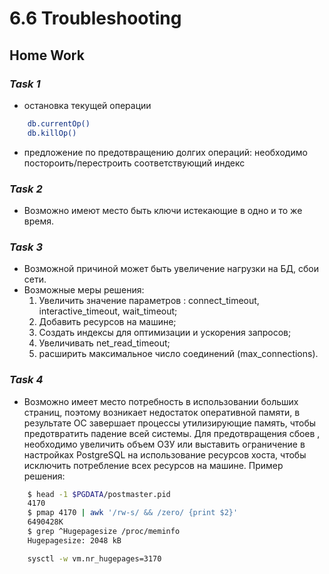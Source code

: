 # 6.6 Troubleshooting
## Home Work
###   ***Task 1***
+ остановка текущей операции
```bash
    db.currentOp()
    db.killOp()
```  
+ предложение по предотвращению долгих операций:
        необходимо постороить/перестроить соответствующий индекс
###   ***Task 2***
+ Возможно имеют место быть ключи истекающие в одно и то же время.
### ***Task 3***
+ Возможной причиной может быть увеличение нагрузки на БД, сбои сети. 
+ Возможные меры решения:
   1. Увеличить значение параметров : connect_timeout, interactive_timeout, wait_timeout;
   2. Добавить ресурсов на машине;
   3. Создать индексы для оптимизации  и ускорения запросов;
   4. Увеличивать net_read_timeout;
   5. расширить максимальное число соединений (max_connections). 
### ***Task 4***
+ Возможно имеет место потребность в использовании больших страниц, поэтому возникает недостаток оперативной памяти, в результате ОС завершает процессы утилизирующие память, чтобы предотвратить падение всей системы.
Для предотвращения сбоев , необходимо увеличить объем ОЗУ или выставить ограничение в настройках PostgreSQL на использование ресурсов хоста, 
чтобы исключить потребление всех ресурсов на машине. Пример решения:

```bash
    $ head -1 $PGDATA/postmaster.pid
    4170
    $ pmap 4170 | awk '/rw-s/ && /zero/ {print $2}'
    6490428К
    $ grep ^Hugepagesize /proc/meminfo
    Hugepagesize: 2048 kB
```
```bash
    sysctl -w vm.nr_hugepages=3170
```
